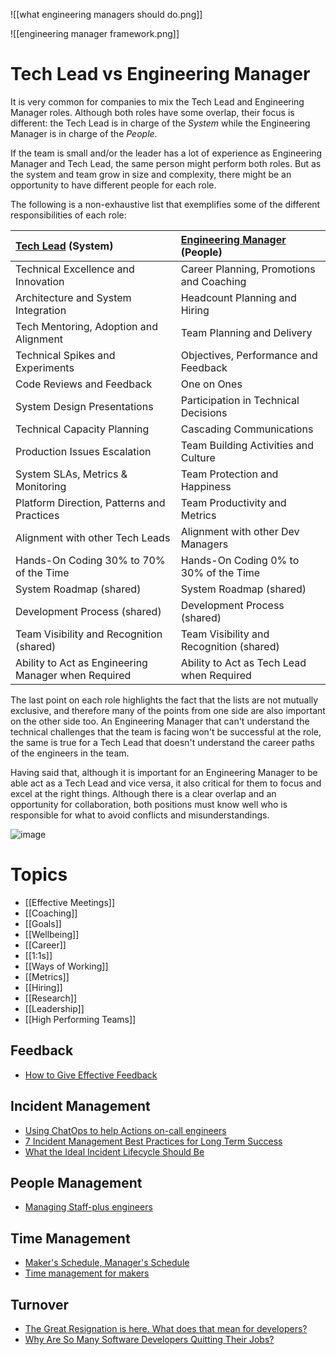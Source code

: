 ![[what engineering managers should do.png]]

![[engineering manager framework.png]]

# Tech Lead vs Engineering Manager

It is very common for companies to mix the Tech Lead and Engineering Manager roles. Although both roles have some overlap, their focus is different: the Tech Lead is in charge of the _System_ while the Engineering Manager is in charge of the _People_.

If the team is small and/or the leader has a lot of experience as Engineering Manager and Tech Lead, the same person might perform both roles. But as the system and team grow in size and complexity, there might be an opportunity to have different people for each role.

The following is a non-exhaustive list that exemplifies some of the different responsibilities of each role:

|[Tech Lead](https://github.com/jorgef/engineeringladders/blob/master/TechLead.md) (System)|[Engineering Manager](https://github.com/jorgef/engineeringladders/blob/master/EngineeringManager.md) (People)|
|:--|:--|
|Technical Excellence and Innovation|Career Planning, Promotions and Coaching|
|Architecture and System Integration|Headcount Planning and Hiring|
|Tech Mentoring, Adoption and Alignment|Team Planning and Delivery|
|Technical Spikes and Experiments​|Objectives, Performance and Feedback|
|Code Reviews and Feedback|One on Ones|
|System Design Presentations​|Participation in Technical Decisions|
|Technical Capacity Planning​|Cascading Communications​|
|Production Issues Escalation​|Team Building Activities and Culture​|
|System SLAs, Metrics & Monitoring​|Team Protection and Happiness​|
|Platform Direction, Patterns and Practices|Team Productivity and Metrics​|
|Alignment with other Tech Leads​|Alignment with other Dev Managers​|
|Hands-On Coding 30% to 70% of the Time|Hands-On Coding 0% to 30% of the Time|
|System Roadmap (shared)​|System Roadmap (shared)​|
|Development Process (shared)​|Development Process (shared)​|
|Team Visibility and Recognition (shared)|Team Visibility and Recognition (shared)​|
|Ability to Act as Engineering Manager when Required|Ability to Act as Tech Lead when Required|

The last point on each role highlights the fact that the lists are not mutually exclusive, and therefore many of the points from one side are also important on the other side too. An Engineering Manager that can't understand the technical challenges that the team is facing won't be successful at the role, the same is true for a Tech Lead that doesn't understand the career paths of the engineers in the team.

Having said that, although it is important for an Engineering Manager to be able act as a Tech Lead and vice versa, it also critical for them to focus and excel at the right things. Although there is a clear overlap and an opportunity for collaboration, both positions must know well who is responsible for what to avoid conflicts and misunderstandings.

  
  ![image](https://user-images.githubusercontent.com/5598150/200147120-5e47bef7-4931-4d9b-a7e9-fb934aef7fbc.png)
# Topics
- [[Effective Meetings]]
- [[Coaching]]
- [[Goals]]
- [[Wellbeing]]
- [[Career]]
- [[1:1s]]
- [[Ways of Working]]
- [[Metrics]]
- [[Hiring]]
- [[Research]]
- [[Leadership]]
- [[High Performing Teams]]

## Feedback
- [How to Give Effective Feedback](https://www.scrum.org/resources/blog/how-give-effective-feedback)
## Incident Management
- [Using ChatOps to help Actions on-call engineers](https://github.blog/2021-12-01-using-chatops-to-help-actions-on-call-engineers)
- [7 Incident Management Best Practices for Long Term Success](https://www.xmatters.com/blog/7-incident-management-best-practices-for-long-term-success)
- [What the Ideal Incident Lifecycle Should Be](https://www.xmatters.com/blog/what-the-ideal-incident-lifecycle-should-be)

## People Management
- [Managing Staff-plus engineers](https://lethain.com/managing-staff-plus-engineers/)
## Time Management
- [Maker's Schedule, Manager's Schedule](http://www.paulgraham.com/makersschedule.html)
- [Time management for makers](https://github.com/readme/guides/time-management-software-engineers)
## Turnover
- [The Great Resignation is here. What does that mean for developers?](https://stackoverflow.blog/2022/01/10/the-great-resignation-is-here-what-does-that-mean-for-developers)
- [Why Are So Many Software Developers Quitting Their Jobs?](https://javascript.plainenglish.io/why-are-so-many-software-developers-quitting-their-jobs-e5a6c2a8f5ed)
